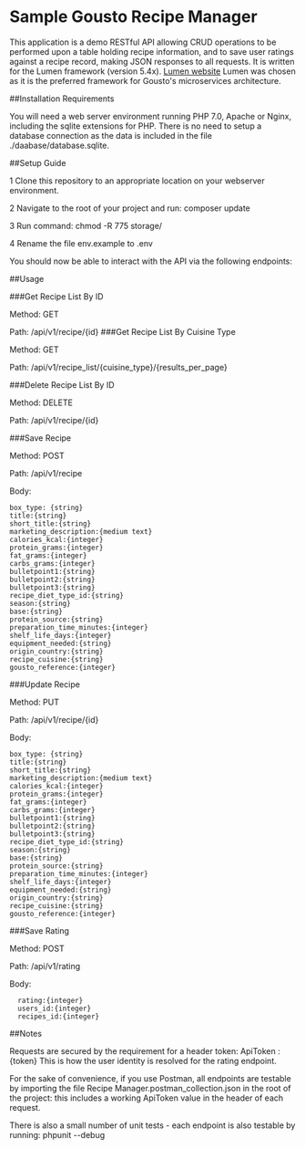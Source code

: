 # Sample Gousto Recipe Manager 

This application is a demo RESTful API allowing CRUD operations to be performed upon a table holding recipe information, and to save user ratings against a recipe record, making JSON responses to all requests. It is written for the Lumen framework (version 5.4x). [Lumen website](http://lumen.laravel.com/docs) Lumen was chosen as it is the preferred framework for Gousto's microservices architecture. 
 
##Installation Requirements
    
You will need a web server environment running PHP 7.0, Apache or Nginx, including the sqlite extensions for PHP. There is no need to setup a database connection as the data is included in the file ./daabase/database.sqlite.  
 
##Setup Guide
 
 1  Clone this repository to an appropriate location on your webserver environment. 
 
 2  Navigate to the root of your project and run: composer update
 
 3  Run command: chmod -R 775 storage/
 
 4  Rename the file env.example to .env
 
 You should now be able to interact with the API via the following endpoints:
  
##Usage  
  
###Get Recipe List By ID
 
  Method: GET
  
  Path: /api/v1/recipe/{id} 
###Get Recipe List By Cuisine Type
 
  Method: GET
  
  Path: /api/v1/recipe_list/{cuisine_type}/{results_per_page}
    
###Delete Recipe List By ID
 
  Method: DELETE
  
  Path: /api/v1/recipe/{id}        
 
###Save Recipe 

  Method: POST
  
  Path: /api/v1/recipe
  
  Body:
   
    box_type: {string}
    title:{string}
    short_title:{string}
    marketing_description:{medium text}
    calories_kcal:{integer}
    protein_grams:{integer}
    fat_grams:{integer}
    carbs_grams:{integer}
    bulletpoint1:{string}
    bulletpoint2:{string}
    bulletpoint3:{string}
    recipe_diet_type_id:{string}
    season:{string}
    base:{string}
    protein_source:{string}
    preparation_time_minutes:{integer}
    shelf_life_days:{integer}
    equipment_needed:{string}
    origin_country:{string}
    recipe_cuisine:{string}
    gousto_reference:{integer}
 
###Update Recipe 

  Method: PUT
  
  Path: /api/v1/recipe/{id}
  
  Body:
   
    box_type: {string}
    title:{string}
    short_title:{string}
    marketing_description:{medium text}
    calories_kcal:{integer}
    protein_grams:{integer}
    fat_grams:{integer}
    carbs_grams:{integer}
    bulletpoint1:{string}
    bulletpoint2:{string}
    bulletpoint3:{string}
    recipe_diet_type_id:{string}
    season:{string}
    base:{string}
    protein_source:{string}
    preparation_time_minutes:{integer}
    shelf_life_days:{integer}
    equipment_needed:{string}
    origin_country:{string}
    recipe_cuisine:{string}
    gousto_reference:{integer}    
    
###Save Rating
    
  Method: POST
  
  Path: /api/v1/rating
  
  Body:
   
      rating:{integer} 
      users_id:{integer} 
      recipes_id:{integer} 
      
    
##Notes            

Requests are secured by the requirement for a header token: ApiToken : {token} 
This is how the user identity is resolved for the rating endpoint.  

For the sake of convenience, if you use Postman, all endpoints are testable by importing the file Recipe Manager.postman_collection.json in the root of the project: this includes a working ApiToken value in the header of each request.
 
There is also a small number of unit tests - each endpoint is also testable by running: phpunit --debug 